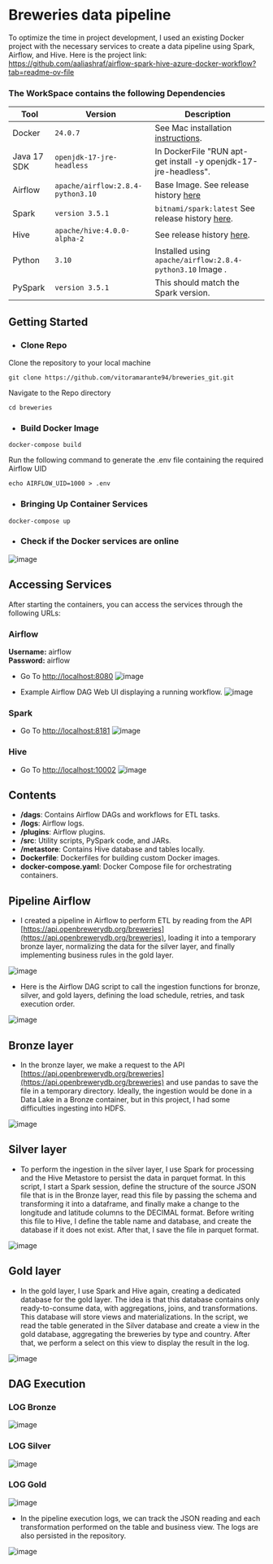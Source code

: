 # Breweries data pipeline
To optimize the time in project development, I used an existing Docker project with the necessary services to create a data pipeline using Spark, Airflow, and Hive. Here is the project link: https://github.com/aaliashraf/airflow-spark-hive-azure-docker-workflow?tab=readme-ov-file

### The WorkSpace contains the following Dependencies


| Tool | Version | Description |
| -----| ------- | -------- |
| Docker | `24.0.7` | See Mac installation [instructions](https://docs.docker.com/desktop/install/windows-install/).
| Java 17 SDK | `openjdk-17-jre-headless` | In DockerFile "RUN apt-get install -y openjdk-17-jre-headless".
| Airflow | `apache/airflow:2.8.4-python3.10` | Base Image. See release history [here](https://hub.docker.com/layers/apache/hive/4.0.0-alpha-2/images/sha256-69e482fdcebb9e07610943b610baea996c941bb36814cf233769b8a4db41f9c1?context=explore)
| Spark | `version 3.5.1` | `bitnami/spark:latest` See release history [here](https://hub.docker.com/r/bitnami/spark).
| Hive | `apache/hive:4.0.0-alpha-2` | See release history [here](https://hub.docker.com/layers/apache/hive/4.0.0-alpha-2/images/sha256-69e482fdcebb9e07610943b610baea996c941bb36814cf233769b8a4db41f9c1?context=explore).
| Python | `3.10` | Installed using `apache/airflow:2.8.4-python3.10` Image .
| PySpark | `version 3.5.1` | This should match the Spark version.

## Getting Started

- ### Clone Repo
  
Clone the repository to your local machine
``` shell
git clone https://github.com/vitoramarante94/breweries_git.git
```

Navigate to the Repo directory
``` shell
cd breweries
```

- ### Build Docker Image

``` shell
docker-compose build
```
Run the following command to generate the .env file containing the required Airflow UID 

``` shell
echo AIRFLOW_UID=1000 > .env
```

- ### Bringing Up Container Services

``` shell
docker-compose up
```

- ### Check if the Docker services are online
![image](https://github.com/vitoramarante94/breweries_git/blob/main/imagens/docker_services.png)

## Accessing Services

After starting the containers, you can access the services through the following URLs:

### Airflow
**Username:** airflow  
**Password:** airflow
- Go To [http://localhost:8080](http://localhost:8080)
![image](https://github.com/aaliashraf/airflow-spark-hive-azure-docker-workflow/assets/56219554/a79ca824-72c7-4dfa-aca6-41186e0e3553)


- Example Airflow DAG Web UI displaying a running workflow.
![image](https://github.com/aaliashraf/airflow-spark-hive-azure-docker-workflow/assets/56219554/3fc69ff7-8c24-452f-b920-79d6c963755f)







### Spark

- Go To [http://localhost:8181](http://localhost:8181)
![image](https://github.com/aaliashraf/airflow-spark-hive-azure-docker-workflow/assets/56219554/b3790ed2-d478-469f-b70c-b8628bd93c01)




### Hive

- Go To [http://localhost:10002](http://localhost:10002)
![image](https://github.com/aaliashraf/airflow-spark-hive-azure-docker-workflow/assets/56219554/09401f86-10bd-4b12-b438-dfd43d3c9701)


## Contents

- **/dags**: Contains Airflow DAGs and workflows for ETL tasks.
- **/logs**: Airflow logs.
- **/plugins**: Airflow plugins.
- **/src**: Utility scripts, PySpark code, and JARs.
- **/metastore**: Contains Hive database and tables locally.
- **Dockerfile**: Dockerfiles for building custom Docker images.
- **docker-compose.yaml**: Docker Compose file for orchestrating containers.


## Pipeline Airflow

- I created a pipeline in Airflow to perform ETL by reading from the API [https://api.openbrewerydb.org/breweries](https://api.openbrewerydb.org/breweries), loading it into a temporary bronze layer, normalizing the data for the silver layer, and finally implementing business rules in the gold layer.

![image](https://github.com/vitoramarante94/breweries_git/blob/main/imagens/airflow_orquestrador_dag.png)

- Here is the Airflow DAG script to call the ingestion functions for bronze, silver, and gold layers, defining the load schedule, retries, and task execution order.

![image](https://github.com/vitoramarante94/breweries_git/blob/main/imagens/dag_orquestrador_script.png)

## Bronze layer

- In the bronze layer, we make a request to the API [https://api.openbrewerydb.org/breweries](https://api.openbrewerydb.org/breweries) and use pandas to save the file in a temporary directory. Ideally, the ingestion would be done in a Data Lake in a Bronze container, but in this project, I had some difficulties ingesting into HDFS.

![image](https://github.com/vitoramarante94/breweries_git/blob/main/imagens/bronze.png)

## Silver layer

- To perform the ingestion in the silver layer, I use Spark for processing and the Hive Metastore to persist the data in parquet format. In this script, I start a Spark session, define the structure of the source JSON file that is in the Bronze layer, read this file by passing the schema and transforming it into a dataframe, and finally make a change to the longitude and latitude columns to the DECIMAL format. Before writing this file to Hive, I define the table name and database, and create the database if it does not exist. After that, I save the file in parquet format.

![image](https://github.com/vitoramarante94/breweries_git/blob/main/imagens/silver.png)

## Gold layer

- In the gold layer, I use Spark and Hive again, creating a dedicated database for the gold layer. The idea is that this database contains only ready-to-consume data, with aggregations, joins, and transformations. This database will store views and materializations. In the script, we read the table generated in the Silver database and create a view in the gold database, aggregating the breweries by type and country. After that, we perform a select on this view to display the result in the log.

![image](https://github.com/vitoramarante94/breweries_git/blob/main/imagens/gold.png)

## DAG Execution

### LOG Bronze

![image](https://github.com/vitoramarante94/breweries_git/blob/main/imagens/log_bronze.png)

### LOG Silver

![image](https://github.com/vitoramarante94/breweries_git/blob/main/imagens/log_silver.png)

### LOG Gold

![image](https://github.com/vitoramarante94/breweries_git/blob/main/imagens/log_gold.png)


- In the pipeline execution logs, we can track the JSON reading and each transformation performed on the table and business view. The logs are also persisted in the repository.

![image](https://github.com/vitoramarante94/breweries_git/blob/main/imagens/log_repository.png)

